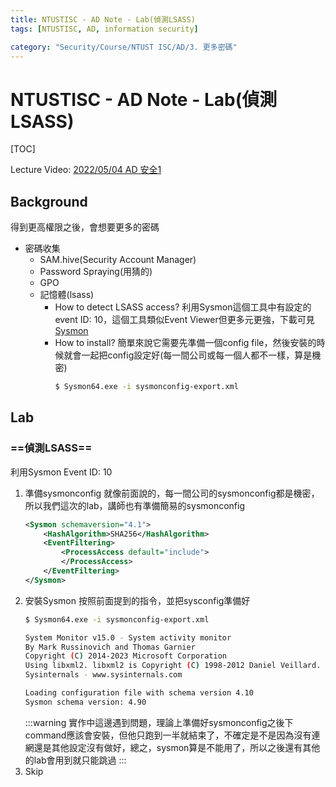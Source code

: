 ```yaml
---
title: NTUSTISC - AD Note - Lab(偵測LSASS)
tags: [NTUSTISC, AD, information security]

category: "Security/Course/NTUST ISC/AD/3. 更多密碼"
---
```


# NTUSTISC - AD Note - Lab(偵測LSASS)
[TOC]

Lecture Video: [2022/05/04 AD 安全1](https://youtu.be/Cv2gNQkDM8Q?si=l1na5hFGpAPk6Uux&t=4257)

## Background
得到更高權限之後，會想要更多的密碼
* 密碼收集
    * SAM.hive(Security Account Manager)
    * Password Spraying(用猜的)
    * GPO
    * 記憶體(lsass)
        * How to detect LSASS access?
        利用Sysmon這個工具中有設定的event ID: 10，這個工具類似Event Viewer但更多元更強，下載可見[Sysmon](https://docs.microsoft.com/en-us/sysinternals/downloads/sysmon)
        * How to install?
        簡單來說它需要先準備一個config file，然後安裝的時候就會一起把config設定好(每一間公司或每一個人都不一樣，算是機密)
            ```bash
            $ Sysmon64.exe -i sysmonconfig-export.xml
            ```
## Lab
### ==偵測LSASS==
利用Sysmon Event ID: 10
1. 準備sysmonconfig
    就像前面說的，每一間公司的sysmonconfig都是機密，所以我們這次的lab，講師也有準備簡易的sysmonconfig
    ```xml
    <Sysmon schemaversion="4.1">
        <HashAlgorithm>SHA256</HashAlgorithm>
        <EventFiltering>
            <ProcessAccess default="include">   
            </ProcessAccess>
        </EventFiltering>
    </Sysmon>
    ```
2. 安裝Sysmon
    按照前面提到的指令，並把sysconfig準備好
    ```bash
    $ Sysmon64.exe -i sysmonconfig-export.xml

    System Monitor v15.0 - System activity monitor
    By Mark Russinovich and Thomas Garnier
    Copyright (C) 2014-2023 Microsoft Corporation
    Using libxml2. libxml2 is Copyright (C) 1998-2012 Daniel Veillard. All Rights Reserved.
    Sysinternals - www.sysinternals.com

    Loading configuration file with schema version 4.10
    Sysmon schema version: 4.90
    ```
    :::warning
    實作中這邊遇到問題，理論上準備好sysmonconfig之後下command應該會安裝，但他只跑到一半就結束了，不確定是不是因為沒有連網還是其他設定沒有做好，總之，sysmon算是不能用了，所以之後還有其他的lab會用到就只能跳過
    :::
3. Skip